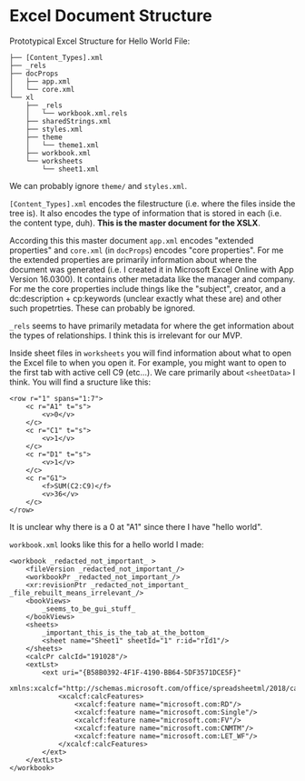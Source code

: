 # Excel Document Structure
Prototypical Excel Structure for Hello World File:
```
├── [Content_Types].xml
├── _rels
├── docProps
│   ├── app.xml
│   └── core.xml
└── xl
    ├── _rels
    │   └── workbook.xml.rels
    ├── sharedStrings.xml
    ├── styles.xml
    ├── theme
    │   └── theme1.xml
    ├── workbook.xml
    └── worksheets
        └── sheet1.xml
```

We can probably ignore `theme/` and `styles.xml`.

`[Content_Types].xml` encodes the filestructure (i.e. where the files inside the tree is). It also encodes the type of information that is stored in each (i.e. the content type, duh). **This is the master document for the XSLX**.

According this this master document `app.xml` encodes "extended properties" and `core.xml` (in `docProps`) encodes "core properties". For me the extended properties are primarily information about where the document was generated (i.e. I created it in Microsoft Excel Online with App Version 16.0300). It contains other metadata like the manager and company. For me the core properties include things like the "subject", creator, and a dc:description + cp:keywords (unclear exactly what these are) and other such propetrties. These can probably be ignored.

`_rels` seems to have primarily metadata for where the get information about the types of relationships. I think this is irrelevant for our MVP.

Inside sheet files in `worksheets` you will find information about what to open the Excel file to when you open it. For example, you might want to open to the first tab with active cell C9 (etc...). We care primarily about `<sheetData>` I think. You will find a sructure like this:
```
<row r="1" spans="1:7">
    <c r="A1" t="s">
        <v>0</v>
    </c>
    <c r="C1" t="s">
        <v>1</v>
    </c>
    <c r="D1" t="s">
        <v>1</v>
    </c>
    <c r="G1">
        <f>SUM(C2:C9)</f>
        <v>36</v>
    </c>
</row>
```



It is unclear why there is a 0 at "A1" since there I have "hello world".

`workbook.xml` looks like this for a hello world I made:
```
<workbook _redacted_not_important_ >
    <fileVersion _redacted_not_important_/>
    <workbookPr _redacted_not_important_/>
    <xr:revisionPtr _redacted_not_important_ _file_rebuilt_means_irrelevant_/>
    <bookViews>
        _seems_to_be_gui_stuff_
    </bookViews>
    <sheets>
        _important_this_is_the_tab_at_the_bottom_
        <sheet name="Sheet1" sheetId="1" r:id="rId1"/>
    </sheets>
    <calcPr calcId="191028"/>
    <extLst>
        <ext uri="{B58B0392-4F1F-4190-BB64-5DF3571DCE5F}"
            xmlns:xcalcf="http://schemas.microsoft.com/office/spreadsheetml/2018/calcfeatures">
            <xcalcf:calcFeatures>
                <xcalcf:feature name="microsoft.com:RD"/>
                <xcalcf:feature name="microsoft.com:Single"/>
                <xcalcf:feature name="microsoft.com:FV"/>
                <xcalcf:feature name="microsoft.com:CNMTM"/>
                <xcalcf:feature name="microsoft.com:LET_WF"/>
            </xcalcf:calcFeatures>
        </ext>
    </extLst>
</workbook>
```
